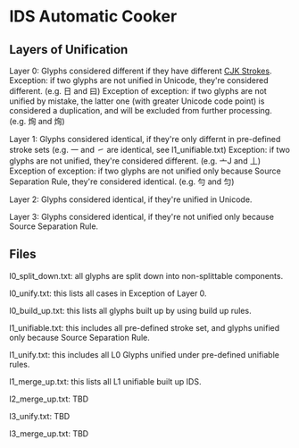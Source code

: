 # IDS Automatic Cooker

## Layers of Unification

Layer 0: Glyphs considered different if they have different [CJK Strokes](https://en.wikipedia.org/wiki/CJK_Strokes_(Unicode_block)).
Exception: if two glyphs are not unified in Unicode, they're considered different. (e.g. 日 and 曰)
Exception of exception: if two glyphs are not unified by mistake, the latter one (with greater Unicode code point) is considered a duplication, and will be excluded from further processing. (e.g. 㶷 and 𤈎)

Layer 1: Glyphs considered identical, if they're only differnt in pre-defined stroke sets (e.g. 一 and ㇀ are identical, see l1_unifiable.txt)
Exception: if two glyphs are not unified, they're considered different. (e.g. 亠J and 丄)
Exception of exception: if two glyphs are not unified only because Source Separation Rule, they're considered identical. (e.g. 勻 and 匀)

Layer 2: Glyphs considered identical, if they're unified in Unicode.

Layer 3: Glyphs considered identical, if they're not unified only because Source Separation Rule.

## Files

l0_split_down.txt: all glyphs are split down into non-splittable components.

l0_unify.txt: this lists all cases in Exception of Layer 0.

l0_build_up.txt: this lists all glyphs built up by using build up rules.

l1_unifiable.txt: this includes all pre-defined stroke set, and glyphs unified only because Source Separation Rule.

l1_unify.txt: this includes all L0 Glyphs unified under pre-defined unifiable rules.

l1_merge_up.txt: this lists all L1 unifiable built up IDS.

l2_merge_up.txt: TBD

l3_unify.txt: TBD

l3_merge_up.txt: TBD
